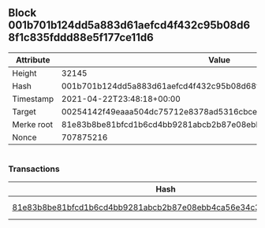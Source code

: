 ## Block 001b701b124dd5a883d61aefcd4f432c95b08d68f1c835fddd88e5f177ce11d6

Attribute | Value
--- | ---
Height | 32145
Hash | 001b701b124dd5a883d61aefcd4f432c95b08d68f1c835fddd88e5f177ce11d6
Timestamp | 2021-04-22T23:48:18+00:00
Target | 00254142f49eaaa504dc75712e8378ad5316cbcead634704b3734b6271167cc4
Merke root | 81e83b8be81bfcd1b6cd4bb9281abcb2b87e08ebb4ca56e34c34f7fdd924539f
Nonce | 707875216

```

```

### Transactions

Hash | Amount
--- | ---
[81e83b8be81bfcd1b6cd4bb9281abcb2b87e08ebb4ca56e34c34f7fdd924539f](81e83b8be81bfcd1b6cd4bb9281abcb2b87e08ebb4ca56e34c34f7fdd924539f.md) | 10.00000000 SKEPTI 
